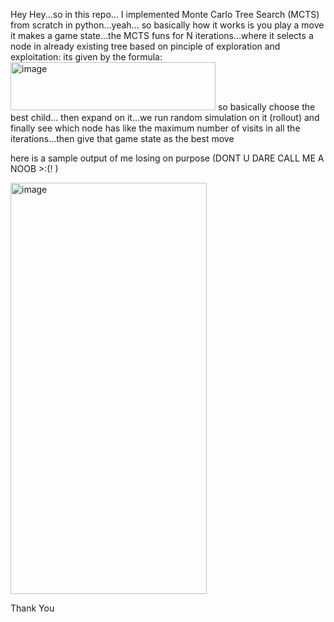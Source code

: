 Hey Hey...so in this repo... I implemented Monte Carlo Tree Search (MCTS) from scratch in python...yeah...
so basically how it works is you play a move it makes a game state...the MCTS funs for N iterations...where it selects a node in already existing tree based on pinciple of exploration and exploitation:
its given by the formula:
<img width="328" height="77" alt="image" src="https://github.com/user-attachments/assets/3fb8e886-a7b1-4629-8c00-16740103e40e" />
so basically choose the best child... then expand on it...we run random simulation on it (rollout) and finally see which node has like the maximum number of visits in all the iterations...then give that game state as the best move

here is a sample output of me losing on purpose (DONT U DARE CALL ME A NOOB >:(! )

<img width="314" height="658" alt="image" src="https://github.com/user-attachments/assets/47eabcf0-5de1-45c1-a932-9f14108cd6ae" />

Thank You

